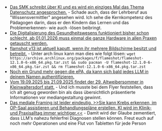 * [Das SMK schreibt über KI und es wird ein einziges Mal das Thema Datenschutz angesprochen.](https://www.bildung.sachsen.de/blog/index.php/2025/08/11/ki-macht-schule-interview-mit-prof-birte-platow/) - Schade auch, dass der Lehrberuf aus "Wissensvermittler" angesehen wird. Ich sehe die Kernkompetenz des Pädagogen darin, dass er den Kindern das Lernen und das Problemerkennen- wie auch -lösen beibringt.
* [Die Digitalisierung des Gesundheitswesens funktioniert bisher schon schlecht, ab 01.01.2026 muss einmal die ganze Hardware in allen Praxen getauscht werden.](https://www.borncity.com/blog/2025/08/11/am-1-1-2026-muss-die-ti-auf-ecc-verschluesselung-umgestellt-sein-droht-ein-gau/)
* [flamshot v13 ist aktuell kaputt, wenn ihr mehrere Bildschirme besitzt und betreibt.](https://github.com/flameshot-org/flameshot/issues/4111) - Unter arch linux kann man dies wie folgt lösen: `wget https://archive.archlinux.org/packages/f/flameshot/flameshot-12.1.0-6-x86_64.pkg.tar.zst && sudo pacman -U flameshot-12.1.0-6-x86_64.pkg.tar.zst && rm flameshot-12.1.0-6-x86_64.pkg.tar.zst`
* [Noch ein Grund mehr gegen die ePA, da kann sich bald jedes LLM in deinem Namen authentifizieren.](https://netzpolitik.org/2025/gematik-fuer-die-elektronische-patientenakte-kann-man-sich-jetzt-doch-per-video-identifizieren/)
* [Vom 19.09.2025 bis 21.09.2025 findet der 29. Altweibersommer in Kleinwaltersdorf statt.](https://kleinwaltersdorf.de/index.php/2025/08/11/29-altweibersommer-2025/) - Und ich musste bei dem Flyer feststellen, dass ich alt genug geworden bin als dass übersichtlich präsentierte Informationen vor mediangestaltung gewinnt.
* [Das mediale Framing ist leider eindeutig. >>Sie kann Krebs erkennen, im OP-Saal assistieren und Behandlungspläne erstellen. KI wird im Klinik- und Praxisalltag immer wichtiger.<<](https://www.deutschlandfunk.de/kuenstliche-intelligenz-medizin-100.html) - Damit wird der Glaube zementiert, dass LLM's nahezu fehlerfrei Diagnosen stellen können. Freut euch auf noch mehr Operationen und eine Flut von Tabletten für jede Person
